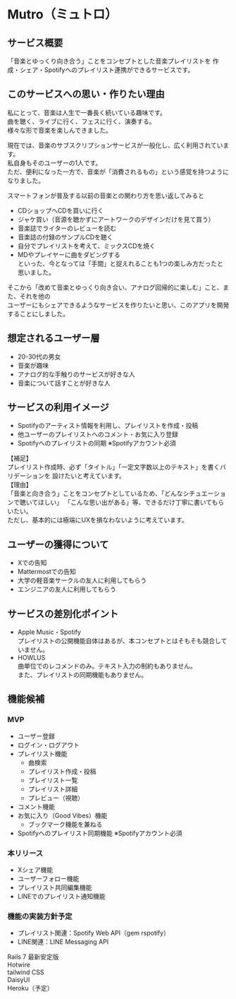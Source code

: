 # Mutro（ミュトロ）

## サービス概要
「音楽とゆっくり向き合う」ことをコンセプトとした音楽プレイリストを 
作成・シェア・Spotifyへのプレイリスト連携ができるサービスです。


## このサービスへの思い・作りたい理由
私にとって、音楽は人生で一番長く続いている趣味です。  
曲を聴く、ライブに行く、フェスに行く、演奏する。  
様々な形で音楽を楽しんできました。

現在では、音楽のサブスクリプションサービスが一般化し、広く利用されています。  
私自身もそのユーザーの1人です。  
ただ、便利になった一方で、音楽が「消費されるもの」という感覚を持つようになりました。

スマートフォンが普及する以前の音楽との関わり方を思い返してみると  
- CDショップへCDを買いに行く
- ジャケ買い（音源を聴かずにアートワークのデザインだけを見て買う）
- 音楽誌でライターのレビューを読む
- 音楽誌の付録のサンプルCDを聴く
- 自分でプレイリストを考えて、ミックスCDを焼く
- MDやプレイヤーに曲をダビングする  
といった、今となっては「手間」と捉えれることも1つの楽しみ方だったと思いました。

そこから「改めて音楽とゆっくり向き合い、アナログ回帰的に楽しむ」こと、また、それを他の  
ユーザーにもシェアできるようなサービスを作りたいと思い、このアプリを開発することにしました。


## 想定されるユーザー層
- 20-30代の男女
- 音楽が趣味
- アナログ的な手触りのサービスが好きな人
- 音楽について話すことが好きな人


## サービスの利用イメージ
- Spotifyのアーティスト情報を利用し、プレイリストを作成・投稿
- 他ユーザーのプレイリストへのコメント・お気に入り登録
- Spotifyへのプレイリストの同期 ※Spotifyアカウント必須

【補足】  
プレイリスト作成時、必ず「タイトル」「一定文字数以上のテキスト」を書くバリデーションを
設けたいと考えています。  
【理由】  
「音楽と向き合う」ことをコンセプトとしているため、「どんなシチュエーションで聴いてほしい」
「こんな思い出がある」等、できるだけ丁寧に書いてもらいたい。  
ただし、基本的には極端にUXを損なわないように考えています。


## ユーザーの獲得について
- Xでの告知
- Mattermostでの告知
- 大学の軽音楽サークルの友人に利用してもらう
- エンジニアの友人に利用してもらう


## サービスの差別化ポイント
- Apple Music・Spotify  
プレイリストの公開機能自体はあるが、本コンセプトとはそもそも競合していません。
- HOWLUS  
曲単位でのレコメンドのみ。テキスト入力の制約もありません。  
また、プレイリストの同期機能もありません。


## 機能候補
### MVP
- ユーザー登録
- ログイン・ログアウト
- プレイリスト機能
  - 曲検索
  - プレイリスト作成・投稿
  - プレイリスト一覧
  - プレイリスト詳細
  - プレビュー（視聴）
- コメント機能
- お気に入り（Good Vibes）機能
  - ブックマーク機能を兼ねる
- Spotifyへのプレイリスト同期機能 ※Spotifyアカウント必須

### 本リリース
- Xシェア機能
- ユーザーフォロー機能
- プレイリスト共同編集機能
- LINEでのプレイリスト通知機能


### 機能の実装方針予定
- プレイリスト関連：Spotify Web API（gem rspotify）
- LINE関連：LINE Messaging API


Rails 7 最新安定版  
Hotwire  
tailwind CSS  
DaisyUI  
Heroku（予定）

